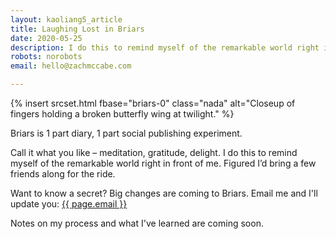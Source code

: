```yaml
---
layout: kaoliang5_article
title: Laughing Lost in Briars
date: 2020-05-25
description: I do this to remind myself of the remarkable world right in front of me.
robots: norobots
email: hello@zachmccabe.com

---
```


{% insert srcset.html fbase="briars-0" class="nada" alt="Closeup of fingers holding a broken butterfly wing at twilight." %}

Briars is 1 part diary, 1 part social publishing experiment.

Call it what you like – meditation, gratitude, delight. I do this to remind myself of the remarkable world right in front of me. Figured I’d bring a few friends along for the ride.

Want to know a secret? Big changes are coming to Briars. Email me and I'll update you: <a href="mailto:hello@zachmccabe.com?Subject=Tell%20me%20your%20secret">{{ page.email }}</a>

Notes on my process and what I've learned are coming soon.

